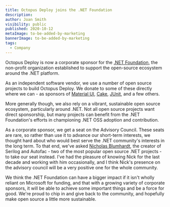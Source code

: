 ```yaml
---
title: Octopus Deploy joins the .NET Foundation
description: 
author: Joan Smith
visibility: public
published: 2020-10-12
metaImage: to-be-added-by-marketing
bannerImage: to-be-added-by-marketing
tags:
  - Company
---
```


Octopus Deploy is now a corporate sponsor for the [.NET Foundation](https://dotnetfoundation.org/), the non-profit organization established to support the open-source ecosystem around the .NET platform. 

As an independent software vendor, we use a number of open source projects to build Octopus Deploy. We donate to some of these directly where we can - as sponsors of [Material UI](https://material-ui.com/), [Cake](https://cakebuild.net/blog/2020/10/octopus-deploy), [JUnit](https://junit.org/), and a few others. 

More generally though, we also rely on a vibrant, sustainable open source ecosystem, particularly around .NET. Not all open source projects want direct sponsorship, but many projects can benefit from the .NET Foundation's efforts in championing .NET OSS adoption and contribution.  

As a corporate sponsor, we get a seat on the Advisory Council. These seats are rare, so rather than use it to advance our short-term interests, we thought hard about who would best serve the .NET community's interests in the long term. To that end, we've asked [Nicholas Blumhardt](https://nblumhardt.com/), the creator of Serilog and Autofac - two of the most popular open source .NET projects - to take our seat instead. I've had the pleasure of knowing Nick for the last decade and working with him occasionally, and I think Nick's presence on the advisory council will be a very positive one for the whole community. 

We think the .NET Foundation can have a bigger impact if it isn't wholly reliant on Microsoft for funding, and that with a growing variety of corporate sponsors, it will be able to achieve some important things and be a force for good. We're proud to chip in and give back to the community, and hopefully make open source a little more sustainable. 
